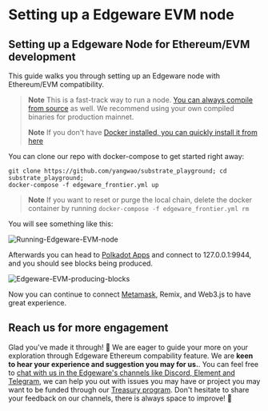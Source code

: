 # Setting up a Edgeware EVM node

## Setting up a Edgeware Node for Ethereum/EVM development

This guide walks you through setting up an Edgeware node with Ethereum/EVM compatibility.

> **Note** This is a fast-track way to run a node. [You can always compile from source](https://github.com/hicommonwealth/edgeware-node/tree/edgeware-frontier) as well. We recommend using your own compiled binaries for production mainnet.
>
> **Note** If you don't have [Docker installed, you can quickly install it from here](https://docs.docker.com/get-docker/)

You can clone our repo with docker-compose to get started right away:

```text
git clone https://github.com/yangwao/substrate_playground; cd substrate_playground;
docker-compose -f edgeware_frontier.yml up
```

> **Note** If you want to reset or purge the local chain, delete the docker container by running `docker-compose -f edgeware_frontier.yml rm`

You will see something like this:

![Running-Edgeware-EVM-node](/img/node-setup-run.png)

Afterwards you can head to [Polkadot Apps](https://polkadot.js.org/apps/?rpc=ws%3A%2F%2F127.0.0.1%3A9944#/explorer) and connect to 127.0.0.1:9944, and you should see blocks being produced.

![Edgeware-EVM-producing-blocks](/img/frontier-explorer.png)

Now you can continue to connect [Metamask](https://github.com/hicommonwealth/edgeware-documentation/blob/master/docs/quickstart/evm-introduction/interacting-with-a-edgeware-node-using-metamask.md), Remix, and Web3.js to have great experience.

## Reach us for more engagement

Glad you've made it through! 🥰 We are eager to guide your more on your exploration through Edgeware Ethereum compability feature. We are **keen to hear your experience and suggestion you may for us.**. You can feel free to [chat with us in the Edgeware's channels like Discord, Element and Telegram](https://linktr.ee/edg_developers), we can help you out with issues you may have or project you may want to be funded through our [Treasury program](https://docs.edgewa.re/edgeware-runtime/treasury). Don't hesitate to share your feedback on our channels, there is always space to improve! 🙌
